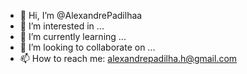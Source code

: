 - 👋 Hi, I’m @AlexandrePadilhaa
- 👀 I’m interested in ...
- 🌱 I’m currently learning ...
- 💞️ I’m looking to collaborate on ...
- 📫 How to reach me: alexandrepadilha.h@gmail.com

<!---
AlexandrePadilhaa/AlexandrePadilhaa is a ✨ special ✨ repository because its `README.md` (this file) appears on your GitHub profile.
You can click the Preview link to take a look at your changes.
--->
